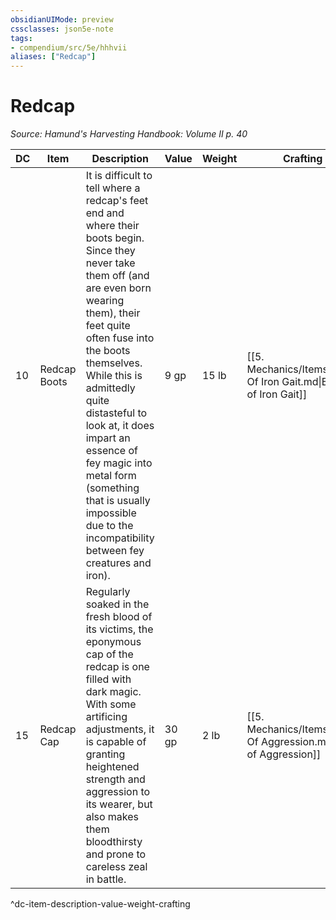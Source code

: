 ```yaml
---
obsidianUIMode: preview
cssclasses: json5e-note
tags:
- compendium/src/5e/hhhvii
aliases: ["Redcap"]
---
```

# Redcap
*Source: Hamund's Harvesting Handbook: Volume II p. 40* 

| DC | Item | Description | Value | Weight | Crafting |
|----|------|-------------|-------|--------|----------|
| 10 | Redcap Boots | It is difficult to tell where a redcap's feet end and where their boots begin. Since they never take them off (and are even born wearing them), their feet quite often fuse into the boots themselves. While this is admittedly quite distasteful to look at, it does impart an essence of fey magic into metal form (something that is usually impossible due to the incompatibility between fey creatures and iron). | 9 gp | 15 lb | [[5. Mechanics/Items/Boots Of Iron Gait.md\|Boots of Iron Gait]] |
| 15 | Redcap Cap | Regularly soaked in the fresh blood of its victims, the eponymous cap of the redcap is one filled with dark magic. With some artificing adjustments, it is capable of granting heightened strength and aggression to its wearer, but also makes them bloodthirsty and prone to careless zeal in battle. | 30 gp | 2 lb | [[5. Mechanics/Items/Cap Of Aggression.md\|Cap of Aggression]] |
^dc-item-description-value-weight-crafting